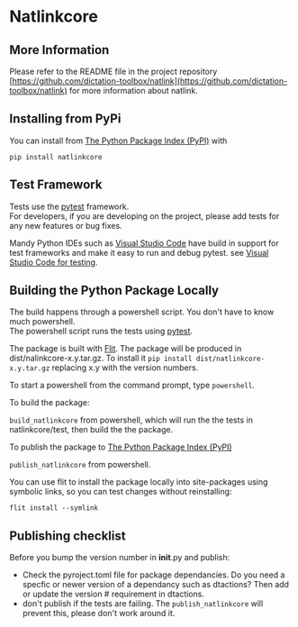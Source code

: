 
# Natlinkcore 

## More Information
 Please refer to the README file in the project repository [https://github.com/dictation-toolbox/natlink](https://github.com/dictation-toolbox/natlink) for more information about natlink.

## Installing from PyPi
You can install from [The Python Package Index (PyPI)](https://pypi.org/) with 

`pip install natlinkcore`

 
## Test Framework
Tests use the [pytest](https://docs.pytest.org/) framework.  
For developers, if you are developing on the project, please add tests for any new features or bug
fixes.  

Mandy Python IDEs such as [Visual Studio Code](https://code.visualstudio.com/) have build in support for test frameworks and make it easy to run and debug pytest.   see [Visual Studio Code for testing](https://code.visualstudio.com/docs/python/testing).


## Building the Python Package Locally

The build happens through a powershell script.  You don't have to know much powershell.  
The powershell script runs the tests using [pytest](https://docs.pytest.org/).  

The package is built with [Flit](https://flit.pypa.io/).  The package will be produced in
dist/nalinkcore-x.y.tar.gz.  To install it `pip install dist/natlinkcore-x.y.tar.gz` replacing x.y with the version numbers.

To start a powershell from the command prompt, type `powershell`.

To build the package:

`build_natlinkcore` from powershell, which will run the the tests in natlinkcore/test, then build the the package.


To publish the package to [The Python Package Index (PyPI)](https://pypi.org/)

`publish_natlinkcore` from powershell.


You can use flit to install the package locally into site-packages using symbolic links, so you can test changes without reinstalling:

`flit install --symlink`


## Publishing checklist
Before you bump the version number in __init__.py and publish:
- Check the pyroject.toml file for package dependancies.  Do you need a specfic or newer version of
a dependancy such as dtactions?  Then add or update the version # requirement in dtactions.  
- don't publish if the tests are failing.   The `publish_natlinkcore` will prevent this, please don't work around it.



